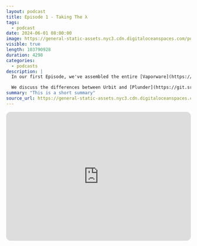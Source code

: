 ```yaml
---
layout: podcast
title: Episode 1 - Taking The λ
tags:
  - podcast
date: 2024-06-01 08:00:00
image: https://general-static-assets.nyc3.cdn.digitaloceanspaces.com/podcasts/epside-1.jpg
visible: true
length: 103790928
duration: 4298
categories:
  - podcasts
description: |
  In our first Episode, we've assembled the entire [Vaporware](https://vaporware.network/) team (all four of us) to chat about our Chief Architect Jack Ek's talk "PLAN: Purely Functional Programming With Batteries Included" which he recently gave at [Lambda Conference](https://www.lambdaconf.us/), the site where [Urbit](https://urbit.org/) founder Curtis Yarvin first presented the technical specifications for Urbit/[Nock](https://developers.urbit.org/reference/nock/definition) back in 2016.

  We discuss the differences between Urbit and [Plunder](https://git.sr.ht/~plan/plunder), what makes Vaporware a Nock heresy and what's coming next. With [Chase Van Etten](https://x.com/harden_hardys), [Vinney Cavallo](https://x.com/vinneycavallo), [Jack Ek](https://x.com/wereness) and host [Daniel Keller](https://x.com/DnlKlr).
summary: "This is a short summary"
source_url: https://general-static-assets.nyc3.cdn.digitaloceanspaces.com/podcasts/episode-1_taking-the-lambda.mp3
---
```


<iframe style="border-radius:12px" src="https://open.spotify.com/embed/episode/57K7JpJm9tQ24Zo4GOwqkz?utm_source=generator" width="100%" height="352" frameBorder="0" allowfullscreen="" allow="autoplay; clipboard-write; encrypted-media; fullscreen; picture-in-picture" loading="lazy"></iframe>
